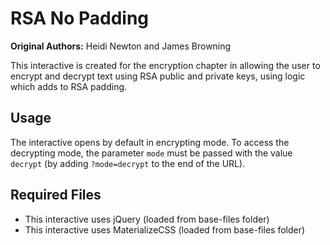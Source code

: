 # RSA No Padding

**Original Authors:** Heidi Newton and James Browning

This interactive is created for the encryption chapter in allowing the user to encrypt and decrypt text using RSA public and private keys, using logic which adds to RSA padding.

## Usage

The interactive opens by default in encrypting mode. To access the decrypting mode, the parameter `mode` must be passed with the value `decrypt` (by adding `?mode=decrypt` to the end of the URL).

## Required Files

- This interactive uses jQuery (loaded from base-files folder)
- This interactive uses MaterializeCSS (loaded from base-files folder)
